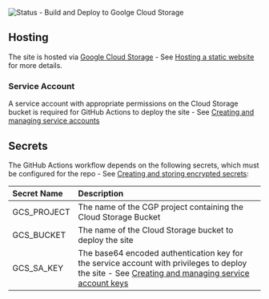 ![Status - Build and Deploy to Goolge Cloud Storage](https://github.com/bshaw/sha.ws/workflows/Build%20and%20Deploy%20to%20Google%20Cloud%20Storage/badge.svg)

## Hosting

The site is hosted via [Google Cloud Storage](https://cloud.google.com/storage) - See [Hosting a static website](https://cloud.google.com/storage/docs/hosting-static-website) for more details.

### Service Account

A service account with appropriate permissions on the Cloud Storage bucket is required for GitHub Actions to deploy the site - See [Creating and managing service accounts](https://cloud.google.com/iam/docs/creating-managing-service-accounts)

## Secrets

The GitHub Actions workflow depends on the following secrets, which must be configured for the repo - See [Creating and storing encrypted secrets](https://help.github.com/en/actions/configuring-and-managing-workflows/creating-and-storing-encrypted-secrets):

| Secret Name | Description |
| :---------- | :---------- |
| GCS_PROJECT | The name of the CGP project containing the Cloud Storage Bucket |
| GCS_BUCKET | The name of the Cloud Storage bucket to deploy the site |
| GCS_SA_KEY | The base64 encoded authentication key for the service account with privileges to deploy the site - See [Creating and managing service account keys]((https://cloud.google.com/iam/docs/creating-managing-service-account-keys)) |
